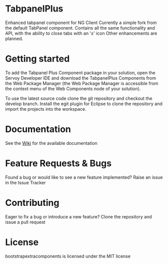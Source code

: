 # TabpanelPlus

Enhanced tabpanel component for NG Client
Currently a simple fork from the default TabPanel component.
Contains all the same functionality and API, with the ability to close tabs with an 'x' icon
Other enhancements are planned.

# Getting started

To add the Tabpanel Plus Component package in your solution, open the Servoy Developer IDE and download the TabpanelPlus Components from the Web Package Manager (the Web Package Manager is accessible from the context menu of the Web Components node of your solution).

To use the latest source code clone the git repository and checkout the develop branch. Install the egit plugin for Eclipse to clone the repository and import the projects into the workspace.

# Documentation

See the [Wiki](https://github.com/Servoy/svyTabPanelPlus/wiki) for the available documentation

# Feature Requests & Bugs

Found a bug or would like to see a new feature implemented? Raise an issue in the Issue Tracker

# Contributing

Eager to fix a bug or introduce a new feature? Clone the repository and issue a pull request

# License

bootstrapextracomponents is licensed under the MIT license
